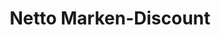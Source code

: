 ---
title: "Netto Marken-Discount"
url: /bremen/netto-marken-discount-friedrich-humbert-strasse/
shop: Supermarkt
---